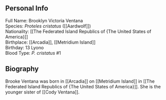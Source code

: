 ## Personal Info

Full Name: Brooklyn Victoria Ventana  
Species: _Proteles cristatus_ ([[Aardwolf]])  
Nationality: [[The Federated Island Republics of {The United States of America}]]  
Birthplace: [[Arcadia]], [[Metridium Island]]  
Birthday: 13 Lyono  
Blood Type: _P. cristatus_ #1  
## Biography

Brooke Ventana was born in [[Arcadia]] on [[Metridium Island]] in [[The Federated Island Republics of {The United States of America}]]. She is the younger sister of [[Cody Ventana]].
